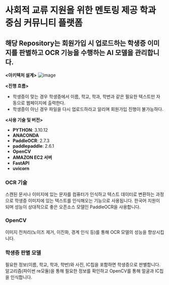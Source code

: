 # 사회적 교류 지원을 위한 멘토링 제공 학과 중심 커뮤니티 플랫폼
## 해당 Repository는 회원가입 시 업로드하는 학생증 이미지를 판별하고 OCR 기능을 수행하는 AI 모델을 관리합니다.

**<아키텍처 설계>**
![image](https://github.com/user-attachments/assets/5f6f13c2-8f15-4fde-bd65-66e1132381e7)

**<진행 흐름>**
- 학생증이 맞는 경우 학생증에서 이름, 학교, 학과, 학번과 같은 필요한 텍스트만 자동으로 웹페이지에 출력한다.
- 학생증이 아닌 경우 파일을 다시 업로드하라고 알리며 회원가입 진행이 불가능하다.

**<사용 기술 및 버전>**
- **PYTHON**: 3.10.12
- **ANACONDA**
- **PaddleOCR**: 2.7.3
- **paddlepaddle**: 2.6.1
- **OpenCV**
- **AMAZON EC2 서버**
- **FastAPI**
- **uvicorn**

### OCR 기술
스캔된 문서나 이미지에 있는 문자를 컴퓨터가 인식하고 텍스트 데이터로 변환하는 과정으로 학생증 이미지에 있는 텍스트를 인식해오는 기능으로 사용됩니다. 한국어 지원이 되며 성능이 상대적으로 좋은 오픈소스 모델인 PaddleOCR을 사용합니다.

### OpenCV
이미지 전처리(노이즈 제거, 이진화, 경계 인식 등)를 통해 OCR 모델의 성능을 향상시킵니다.

### 학생증 판별 모델
필요한 정보(이름, 학교, 학과, 학번)와 사진, IC칩을 포함하면 학생증으로 판별합니다. 알고리즘(파이썬 re모듈)을 통해 필요한 정보를 확인하고 OpenCV를 통해 얼굴과 IC칩을 인식합니다.


